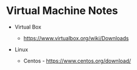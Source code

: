 # Virtual Machine Notes

* Virtual Box
    - https://www.virtualbox.org/wiki/Downloads

* Linux
    - Centos - https://www.centos.org/download/

